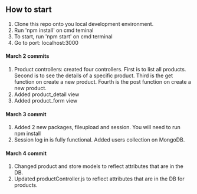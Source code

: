 ## How to start

1. Clone this repo onto you local development environment.
2. Run 'npm install' on cmd teminal
3. To start, run 'npm start' on cmd terminal
4. Go to port: localhost:3000

#### March 2 commits

1. Product controllers: created four controllers. First is to list all products. Second is to see the details of a specific product. Third is the get function on create a new product. Fourth is the post function on create a new product.
2. Added product_detail view
3. Added product_form view

#### March 3 commit

1. Added 2 new packages, fileupload and session. You will need to run npm install
2. Session log in is fully functional. Added users collection on MongoDB.

#### March 4 commit
1. Changed product and store models to reflect attributes that are in the DB.
2. Updated productController.js to reflect attributes that are in the DB for products.